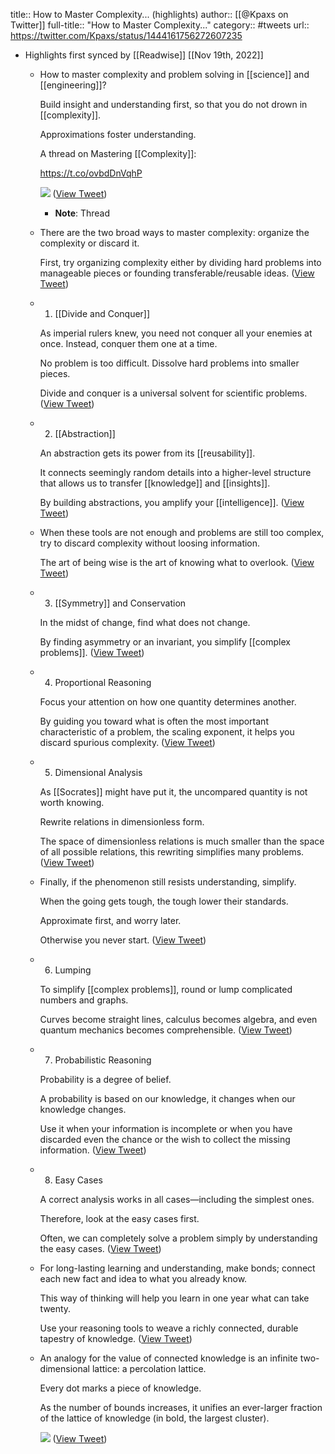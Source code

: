 title:: How to Master Complexity... (highlights)
author:: [[@Kpaxs on Twitter]]
full-title:: "How to Master Complexity..."
category:: #tweets
url:: https://twitter.com/Kpaxs/status/1444161756272607235

- Highlights first synced by [[Readwise]] [[Nov 19th, 2022]]
	- How to master complexity and problem solving in [[science]] and [[engineering]]?
	  
	  Build insight and understanding first, so that you do not drown in [[complexity]].
	  
	  Approximations foster understanding.
	  
	  A thread on Mastering [[Complexity]]:
	  
	  https://t.co/ovbdDnVqhP 
	  
	  ![](https://pbs.twimg.com/media/FAqxdoJVQAYJ6UU.jpg) ([View Tweet](https://twitter.com/Kpaxs/status/1444161756272607235))
		- **Note**: Thread
	- There are the two broad ways to master complexity: organize the complexity or discard it.
	  
	  First, try organizing complexity either by dividing hard problems into manageable pieces or founding transferable/reusable ideas. ([View Tweet](https://twitter.com/Kpaxs/status/1444161758608850954))
	- 1. [[Divide and Conquer]]
	  
	  As imperial rulers knew, you need not conquer all your enemies at once. Instead, conquer them one at a time.
	  
	  No problem is too difficult. Dissolve hard problems into smaller pieces.
	  
	  Divide and conquer is a universal solvent for scientific problems. ([View Tweet](https://twitter.com/Kpaxs/status/1444161759741296646))
	- 2. [[Abstraction]]
	  
	  An abstraction gets its power from its [[reusability]].
	  
	  It connects seemingly random details into a higher-level structure that allows us to transfer [[knowledge]] and [[insights]].
	  
	  By building abstractions, you amplify your [[intelligence]]. ([View Tweet](https://twitter.com/Kpaxs/status/1444161760802471936))
	- When these tools are not enough and problems are still too complex, try to discard complexity without loosing information.
	  
	  The art of being wise is the art of knowing what to overlook. ([View Tweet](https://twitter.com/Kpaxs/status/1444161761993629696))
	- 3. [[Symmetry]] and Conservation
	  
	  In the midst of change, find what does not change.
	  
	  By finding asymmetry or an invariant, you simplify [[complex problems]]. ([View Tweet](https://twitter.com/Kpaxs/status/1444161763046424582))
	- 4. Proportional Reasoning
	  
	  Focus your attention on how one quantity determines another.
	  
	  By guiding you toward what is often the most important characteristic of a problem, the scaling exponent, it helps you discard spurious complexity. ([View Tweet](https://twitter.com/Kpaxs/status/1444161764094988291))
	- 5. Dimensional Analysis
	  
	  As [[Socrates]] might have put it, the uncompared quantity is not worth knowing.
	  
	  Rewrite relations in dimensionless form.
	  
	  The space of dimensionless relations is much smaller than the space of all possible relations, this rewriting simplifies many problems. ([View Tweet](https://twitter.com/Kpaxs/status/1444161765198098435))
	- Finally, if the phenomenon still resists understanding, simplify.
	  
	  When the going gets tough, the tough lower their standards. 
	  
	  Approximate first, and worry later.
	  
	  Otherwise you never start. ([View Tweet](https://twitter.com/Kpaxs/status/1444161766334742528))
	- 6. Lumping
	  
	  To simplify [[complex problems]], round or lump complicated numbers and graphs.
	  
	  Curves become straight lines, calculus becomes algebra, and even quantum mechanics becomes comprehensible. ([View Tweet](https://twitter.com/Kpaxs/status/1444161767462998023))
	- 7. Probabilistic Reasoning
	  
	  Probability is a degree of belief.
	  
	  A probability is based on our knowledge, it changes when our knowledge changes.
	  
	  Use it when your information is incomplete or when you have discarded even the chance or the wish to collect the missing information. ([View Tweet](https://twitter.com/Kpaxs/status/1444161768486359046))
	- 8. Easy Cases
	  
	  A correct analysis works in all cases—including the simplest ones. 
	  
	  Therefore, look at the easy cases first.
	  
	  Often, we can completely solve a problem simply by understanding the easy cases. ([View Tweet](https://twitter.com/Kpaxs/status/1444161769560100867))
	- For long-lasting learning and understanding, make bonds; connect each new fact and idea to what you already know.
	  
	  This way of thinking will help you learn in one year what can take twenty.
	  
	  Use your reasoning tools to weave a richly connected, durable tapestry of knowledge. ([View Tweet](https://twitter.com/Kpaxs/status/1444161770608685058))
	- An analogy for the value of connected knowledge is an infinite two-dimensional lattice: a percolation lattice.
	  
	  Every dot marks a piece of knowledge.
	  
	  As the number of bounds increases, it unifies an ever-larger fraction of the lattice of knowledge (in bold, the largest cluster). 
	  
	  ![](https://pbs.twimg.com/media/FAqxexoVIAEl9-i.png) ([View Tweet](https://twitter.com/Kpaxs/status/1444161774945665026))